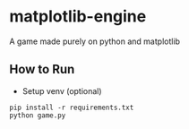# matplotlib-engine
A game made purely on python and matplotlib

## How to Run
- Setup venv (optional)
```
pip install -r requirements.txt
python game.py
```
